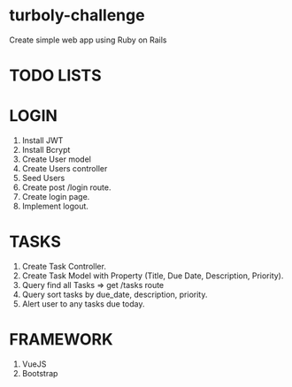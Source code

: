 # turboly-challenge
Create simple web app using Ruby on Rails

# TODO LISTS

# LOGIN
1. Install JWT
2. Install Bcrypt
3. Create User model
4. Create Users controller
5. Seed Users
6. Create post /login route.
7. Create login page.
8. Implement logout.

# TASKS
1. Create Task Controller.
2. Create Task Model with Property (Title, Due Date, Description, Priority).
3. Query find all Tasks => get /tasks route
4. Query sort tasks by due_date, description, priority.
5. Alert user to any tasks due today.

# FRAMEWORK
1. VueJS
2. Bootstrap